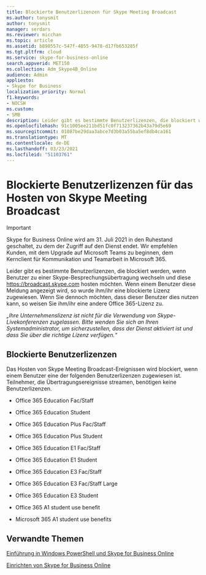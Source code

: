 ```yaml
---
title: Blockierte Benutzerlizenzen für Skype Meeting Broadcast
ms.author: tonysmit
author: tonysmit
manager: serdars
ms.reviewer: micchan
ms.topic: article
ms.assetid: b898557c-547f-4055-9478-d17fb653285f
ms.tgt.pltfrm: cloud
ms.service: skype-for-business-online
search.appverid: MET150
ms.collection: Adm_Skype4B_Online
audience: Admin
appliesto:
- Skype for Business
localization_priority: Normal
f1.keywords:
- NOCSH
ms.custom:
- SMB
description: Leider gibt es bestimmte Benutzerlizenzen, die blockiert werden, wenn Benutzer auf https://broadcast.skype.com  gehen und Skype-Livekonferenz nutzen möchten. Wenn einem Benutzer diese Meldung angezeigt wird, so wurde ihm/ihr eine blockierte Lizenz zugewiesen. Wenn Sie dennoch möchten, dass dieser Benutzer dies nutzen kann, so weisen Sie ihm/ihr eine andere Office 365-Lizenz zu.
ms.openlocfilehash: 91c1005ee211bd51fc0f713237362b43a79d5e69
ms.sourcegitcommit: 01087be29daa3abce7d3b03a55ba5ef8db4ca161
ms.translationtype: MT
ms.contentlocale: de-DE
ms.lasthandoff: 03/23/2021
ms.locfileid: "51103761"
---
```

# <a name="blocked-user-licenses-for-hosting-skype-meeting-broadcast"></a>Blockierte Benutzerlizenzen für das Hosten von Skype Meeting Broadcast

> [!IMPORTANT]
> Skype for Business Online wird am 31. Juli 2021 in den Ruhestand geschaltet, zu dem der Zugriff auf den Dienst endet. Wir empfehlen Kunden, mit dem Upgrade auf Microsoft Teams zu beginnen, dem Kernclient für Kommunikation und Teamarbeit in Microsoft 365.

Leider gibt es bestimmte Benutzerlizenzen, die blockiert werden, wenn Benutzer zu einer Skype-Besprechungsübertragung wechseln und diese https://broadcast.skype.com hosten möchten. Wenn einem Benutzer diese Meldung angezeigt wird, so wurde ihm/ihr eine blockierte Lizenz zugewiesen. Wenn Sie dennoch möchten, dass dieser Benutzer dies nutzen kann, so weisen Sie ihm/ihr eine andere Office 365-Lizenz zu.
  
 *„Ihre Unternehmenslizenz ist nicht für die Verwendung von Skype-Livekonferenzen zugelassen. Bitte wenden Sie sich an Ihren Systemadministrator, um sicherzustellen, dass der Dienst aktiviert ist und dass Sie über die richtige Lizenz verfügen.“* 
  
## <a name="blocked-user-licenses"></a>Blockierte Benutzerlizenzen 

Das Hosten von Skype Meeting Broadcast-Ereignissen wird blockiert, wenn einem Benutzer eine der folgenden Benutzerlizenzen zugewiesen ist. Teilnehmer, die Übertragungsereignisse streamen, benötigen keine Benutzerlizenzen.
  
- Office 365 Education Fac/Staff
    
- Office 365 Education Student
    
- Office 365 Education Plus Fac/Staff
    
- Office 365 Education Plus Student
    
- Office 365 Education E1 Fac/Staff
    
- Office 365 Education E1 Student
    
- Office 365 Education E3 Fac/Staff
    
- Office 365 Education E3 Fac/Staff Large
    
- Office 365 Education E3 Student
    
- Office 365 A1 student use benefit
    
- Microsoft 365 A1 student use benefits

    
## <a name="related-topics"></a>Verwandte Themen

[Einführung in Windows PowerShell und Skype for Business Online](../set-up-your-computer-for-windows-powershell/set-up-your-computer-for-windows-powershell.md)
  
[Einrichten von Skype for Business Online](../set-up-skype-for-business-online/set-up-skype-for-business-online.md)

  
